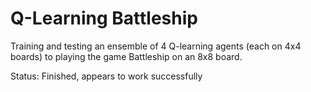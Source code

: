 # Q-Learning Battleship

Training and testing an ensemble of 4 Q-learning agents (each on 4x4 boards) to playing the game Battleship on an 8x8 board.

Status: Finished, appears to work successfully
